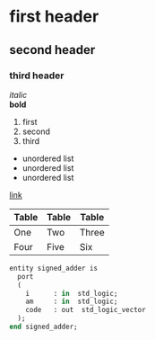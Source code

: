 # first header
## second header
### third header
*italic*  
**bold**  
1. first
2. second
3. third
- unordered list
- unordered list
- unordered list 

[link](https://github.com/xpecha15/digital-electronics-1)   

|  Table          |  Table            | Table    |
| ------------- | ------------- | -------- |
| One           | Two           | Three    |
| Four          | Five          | Six      |


```ruby
entity signed_adder is
  port
  (
    i      : in  std_logic;
    am     : in  std_logic;
    code   : out  std_logic_vector
  );
end signed_adder;
```
